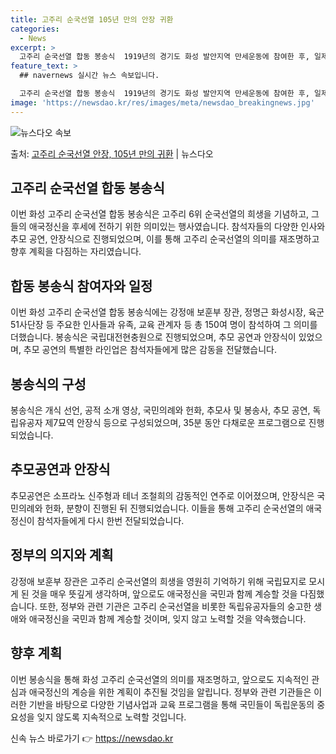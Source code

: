 ```yaml
---
title: 고주리 순국선열 105년 만의 안장 귀환
categories:
  - News
excerpt: >
  고주리 순국선열 합동 봉송식  1919년의 경기도 화성 발안지역 만세운동에 참여한 후, 일제에 의해 잔혹하게…
feature_text: >
  ## navernews 실시간 뉴스 속보입니다.

  고주리 순국선열 합동 봉송식  1919년의 경기도 화성 발안지역 만세운동에 참여한 후, 일제에 의해 잔혹하게…
image: 'https://newsdao.kr/res/images/meta/newsdao_breakingnews.jpg'
---
```


![뉴스다오 속보](https://newsdao.kr/res/images/meta/newsdao_breakingnews.jpg)

<p>출처: <a href="https://newsdao.kr/4153" rel="dofollow">고주리 순국선열 안장, 105년 만의 귀환</a> | 뉴스다오</p>

<h2 data-ke-size="size26">고주리 순국선열 합동 봉송식</h2>
이번 화성 고주리 순국선열 합동 봉송식은 고주리 6위 순국선열의 희생을 기념하고, 그들의 애국정신을 후세에 전하기 위한 의미있는 행사였습니다. 참석자들의 다양한 인사와 추모 공연, 안장식으로 진행되었으며, 이를 통해 고주리 순국선열의 의미를 재조명하고 향후 계획을 다짐하는 자리였습니다.

<h2 data-ke-size="size26">합동 봉송식 참여자와 일정</h2>
이번 화성 고주리 순국선열 합동 봉송식에는 강정애 보훈부 장관, 정명근 화성시장, 육군 51사단장 등 주요한 인사들과 유족, 교육 관계자 등 총 150여 명이 참석하여 그 의미를 더했습니다. 봉송식은 국립대전현충원으로 진행되었으며, 추모 공연과 안장식이 있었으며, 추모 공연의 특별한 라인업은 참석자들에게 많은 감동을 전달했습니다.

<h2 data-ke-size="size26">봉송식의 구성</h2>
봉송식은 개식 선언, 공적 소개 영상, 국민의례와 헌화, 추모사 및 봉송사, 추모 공연, 독립유공자 제7묘역 안장식 등으로 구성되었으며, 35분 동안 다채로운 프로그램으로 진행되었습니다.

<h2 data-ke-size="size26">추모공연과 안장식</h2>
추모공연은 소프라노 신주형과 테너 조철희의 감동적인 연주로 이어졌으며, 안장식은 국민의례와 헌화, 분향이 진행된 뒤 진행되었습니다. 이들을 통해 고주리 순국선열의 애국정신이 참석자들에게 다시 한번 전달되었습니다.

<h2 data-ke-size="size26">정부의 의지와 계획</h2>
강정애 보훈부 장관은 고주리 순국선열의 희생을 영원히 기억하기 위해 국립묘지로 모시게 된 것을 매우 뜻깊게 생각하며, 앞으로도 애국정신을 국민과 함께 계승할 것을 다짐했습니다. 또한, 정부와 관련 기관은 고주리 순국선열을 비롯한 독립유공자들의 숭고한 생애와 애국정신을 국민과 함께 계승할 것이며, 잊지 않고 노력할 것을 약속했습니다.

<h2 data-ke-size="size26">향후 계획</h2>
이번 봉송식을 통해 화성 고주리 순국선열의 의미를 재조명하고, 앞으로도 지속적인 관심과 애국정신의 계승을 위한 계획이 추진될 것임을 알립니다. 정부와 관련 기관들은 이러한 기반을 바탕으로 다양한 기념사업과 교육 프로그램을 통해 국민들이 독립운동의 중요성을 잊지 않도록 지속적으로 노력할 것입니다. 

신속 뉴스 바로가기 👉 <a href="https://newsdao.kr" rel="dofollow">https://newsdao.kr</a>


